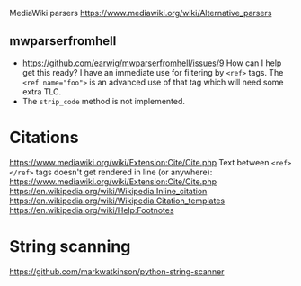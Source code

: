 MediaWiki parsers https://www.mediawiki.org/wiki/Alternative_parsers

## mwparserfromhell

- https://github.com/earwig/mwparserfromhell/issues/9
  How can I help get this ready? I have an immediate use for filtering by `<ref>` tags. The `<ref name="foo">` is an advanced use of that tag which will need some extra TLC.
- The `strip_code` method is not implemented.


# Citations
https://www.mediawiki.org/wiki/Extension:Cite/Cite.php
Text between `<ref></ref>` tags doesn't get rendered in line (or anywhere): https://www.mediawiki.org/wiki/Extension:Cite/Cite.php
https://en.wikipedia.org/wiki/Wikipedia:Inline_citation
https://en.wikipedia.org/wiki/Wikipedia:Citation_templates
https://en.wikipedia.org/wiki/Help:Footnotes


# String scanning
https://github.com/markwatkinson/python-string-scanner
